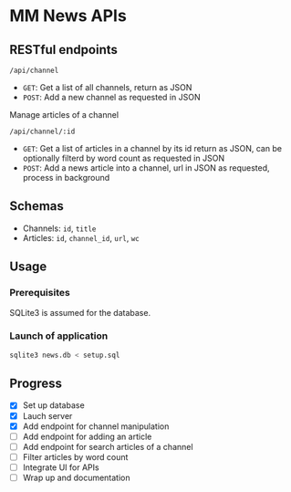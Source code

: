 # MM News APIs

## RESTful endpoints

`/api/channel`
- `GET`: Get a list of all channels, return as JSON
- `POST`: Add a new channel as requested in JSON

Manage articles of a channel

`/api/channel/:id`
- `GET`: Get a list of articles in a channel by its id return as JSON, can be optionally filterd by word count as requested in JSON
- `POST`: Add a news article into a channel, url in JSON as requested, process in background 

## Schemas

- Channels: `id`, `title`
- Articles: `id`, `channel_id`, `url`, `wc`

## Usage

### Prerequisites

SQLite3 is assumed for the database. 

### Launch of application

```bash
sqlite3 news.db < setup.sql
```

## Progress

- [x] Set up database
- [x] Lauch server
- [x] Add endpoint for channel manipulation
- [ ] Add endpoint for adding an article
- [ ] Add endpoint for search articles of a channel
- [ ] Filter articles by word count
- [ ] Integrate UI for APIs
- [ ] Wrap up and documentation
